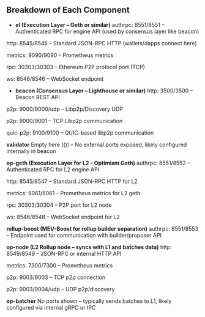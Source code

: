 ## Breakdown of Each Component
- **el (Execution Layer – Geth or similar)**
authrpc: 8551/8551 – Authenticated RPC for engine API (used by consensus layer like beacon)

http: 8545/8545 – Standard JSON-RPC HTTP (wallets/dapps connect here)

metrics: 9090/9090 – Prometheus metrics

rpc: 30303/30303 – Ethereum P2P protocol port (TCP)

ws: 8546/8546 – WebSocket endpoint

- **beacon (Consensus Layer – Lighthouse or similar)**
http: 3500/3500 – Beacon REST API

p2p: 9000/9000/udp – Libp2p/Discovery UDP

p2p: 9000/9001 – TCP Libp2p communication

quic-p2p: 9100/9100 – QUIC-based libp2p communication

**validator**
Empty here (()) – No external ports exposed, likely configured internally in beacon

**op-geth (Execution Layer for L2 – Optimism Geth)**
authrpc: 8551/8552 – Authenticated RPC for L2 engine API

http: 8545/8547 – Standard JSON-RPC HTTP for L2

metrics: 6061/6061 – Prometheus metrics for L2 geth

rpc: 30303/30304 – P2P port for L2 node

ws: 8546/8548 – WebSocket endpoint for L2

**rollup-boost (MEV-Boost for rollup builder separation)**
authrpc: 8551/8553 – Endpoint used for communication with builder/proposer API

**op-node (L2 Rollup node – syncs with L1 and batches data)**
http: 8549/8549 – JSON-RPC or internal HTTP API

metrics: 7300/7300 – Prometheus metrics

p2p: 9003/9003 – TCP p2p connection

p2p: 9003/9004/udp – UDP p2p/discovery

**op-batcher**
No ports shown – typically sends batches to L1, likely configured via internal gRPC or IPC